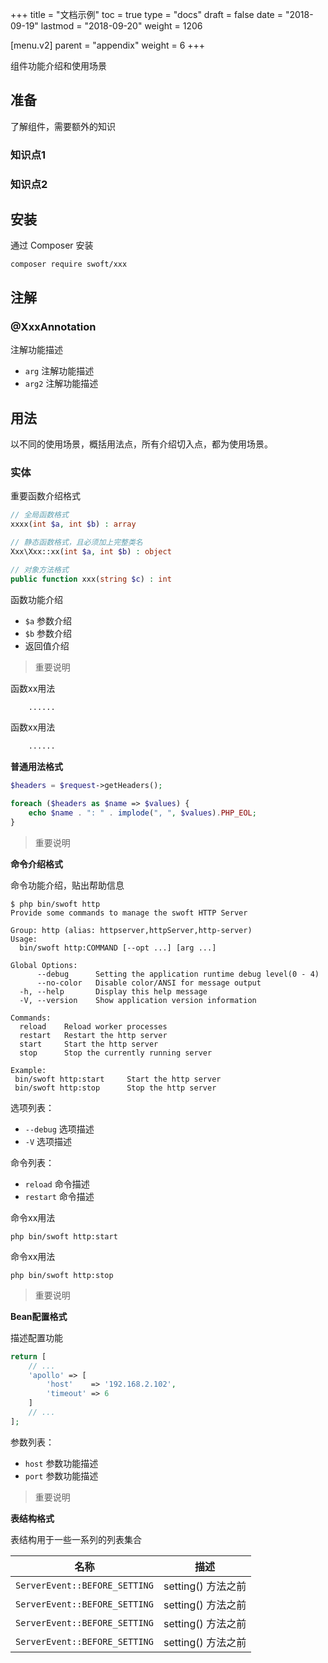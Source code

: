 +++
title = "文档示例"
toc = true
type = "docs"
draft = false
date = "2018-09-19"
lastmod = "2018-09-20"
weight = 1206

[menu.v2]
  parent = "appendix"
  weight = 6
+++

组件功能介绍和使用场景

## 准备

了解组件，需要额外的知识

### 知识点1

### 知识点2

## 安装

通过 Composer 安装

```shell
composer require swoft/xxx
```

## 注解

### @XxxAnnotation

注解功能描述

- `arg` 注解功能描述
- `arg2` 注解功能描述

## 用法

以不同的使用场景，概括用法点，所有介绍切入点，都为使用场景。

### 实体

重要函数介绍格式

```php
// 全局函数格式
xxxx(int $a, int $b) : array 

// 静态函数格式，且必须加上完整类名
Xxx\Xxx::xx(int $a, int $b) : object 

// 对象方法格式
public function xxx(string $c) : int
```

函数功能介绍

- `$a` 参数介绍
- `$b` 参数介绍
- 返回值介绍

> 重要说明

函数xx用法

```php
    ......
```

函数xx用法

```php
    ......
```

**普通用法格式**

```php
$headers = $request->getHeaders();

foreach ($headers as $name => $values) {
    echo $name . ": " . implode(", ", $values).PHP_EOL;
}
```

> 重要说明

**命令介绍格式**

命令功能介绍，贴出帮助信息

```shell
$ php bin/swoft http
Provide some commands to manage the swoft HTTP Server

Group: http (alias: httpserver,httpServer,http-server)
Usage:
  bin/swoft http:COMMAND [--opt ...] [arg ...]

Global Options:
      --debug      Setting the application runtime debug level(0 - 4)
      --no-color   Disable color/ANSI for message output
  -h, --help       Display this help message
  -V, --version    Show application version information

Commands:
  reload    Reload worker processes
  restart   Restart the http server
  start     Start the http server
  stop      Stop the currently running server

Example:
 bin/swoft http:start     Start the http server
 bin/swoft http:stop      Stop the http server
```

选项列表：

- `--debug` 选项描述
- `-V` 选项描述

命令列表：

- `reload` 命令描述
- `restart` 命令描述

命令xx用法

```shell
php bin/swoft http:start
```

命令xx用法

```shell
php bin/swoft http:stop
```

> 重要说明

**Bean配置格式**

描述配置功能

```php
return [
    // ...
    'apollo' => [
        'host'    => '192.168.2.102',
        'timeout' => 6
    ]
    // ...
];
```

参数列表：

- `host` 参数功能描述
- `port` 参数功能描述

> 重要说明

**表结构格式**

表结构用于一些一系列的列表集合

| 名称 | 描述 |
| --- | --- |
| `ServerEvent::BEFORE_SETTING` | setting() 方法之前 |
| `ServerEvent::BEFORE_SETTING` | setting() 方法之前 |
| `ServerEvent::BEFORE_SETTING` | setting() 方法之前 |
| `ServerEvent::BEFORE_SETTING` | setting() 方法之前 |
